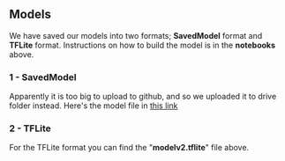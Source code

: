 ## Models
We have saved our models into two formats; **SavedModel** format and **TFLite** format.
Instructions on how to build the model is in the **notebooks** above.

### 1 - SavedModel
Apparently it is too big to upload to github, and so we uploaded it to drive folder instead.
Here's the model file in [this link](https://drive.google.com/drive/folders/1pVRpvywVybsK54okj6nB21P5qGprsEE5?usp=sharing)

### 2 - TFLite
For the TFLite format you can find the "**modelv2.tflite**" file above.
